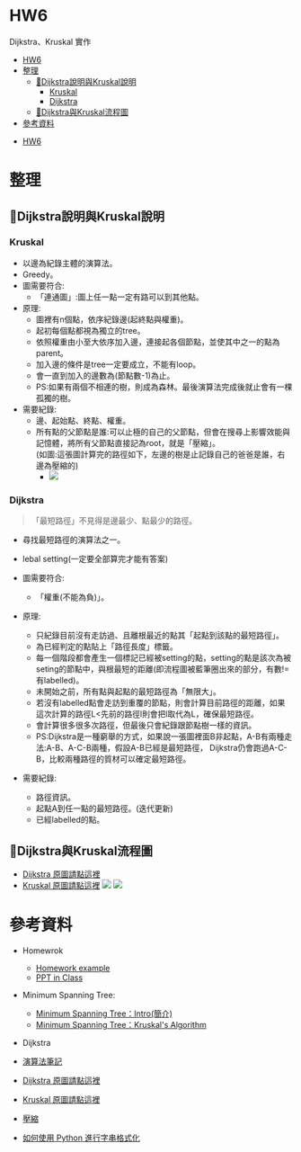 # HW6
Dijkstra、Kruskal 實作
<!-- TOC START min:1 max:3 link:true asterisk:false update:true -->
- [HW6](#hw6)
- [整理](#整理)
    - [🔸Dijkstra說明與Kruskal說明](#dijkstra說明與kruskal說明)
        - [Kruskal](#kruskal)
        - [Dijkstra](#dijkstra)
    - [🔸Dijkstra與Kruskal流程圖](#dijkstra與kruskal流程圖)
- [參考資料](#參考資料)
<!-- TOC END -->

- [HW6](#hw6)
<!-- TOC END -->
# 整理


## 🔸Dijkstra說明與Kruskal說明

###  Kruskal
* 以邊為紀錄主體的演算法。
* Greedy。
* 圖需要符合:
    * 「連通圖」:圖上任一點一定有路可以到其他點。
* 原理:
    * 圖裡有n個點，依序紀錄邊(起終點與權重)。
    * 起初每個點都視為獨立的tree。
    * 依照權重由小至大依序加入邊，連接起各個節點，並使其中之一的點為parent。
    * 加入邊的條件是tree一定要成立，不能有loop。
    * 會一直到加入的邊數為(節點數-1)為止。
    * PS:如果有兩個不相連的樹，則成為森林。最後演算法完成後就止會有一棵孤獨的樹。
* 需要紀錄:
    * 邊、起始點、終點、權重。
    * 所有點的父節點是誰:可以止極的自己的父節點，但會在搜尋上影響效能與記憶體，將所有父節點直接記為root，就是「壓縮」。
    <br>(如圖:這張圖計算完的路徑如下，左邊的樹是止記錄自己的爸爸是誰，右邊為壓縮的)
        * ![](https://i.imgur.com/EYIu6F2.png)

### Dijkstra
> 「最短路徑」不見得是邊最少、點最少的路徑。
* 尋找最短路徑的演算法之一。
* lebal setting(一定要全部算完才能有答案)
* 圖需要符合:
    * 「權重(不能為負)」。
* 原理:
    * 只紀錄目前沒有走訪過、且離根最近的點其「起點到該點的最短路徑」。
    * 為已經判定的點貼上「路徑長度」標籤。
    * 每一個階段都會產生一個標記已經被setting的點，setting的點是該次為被seting的節點中，與根最短的距離(即流程圖被藍筆圈出來的部分，有數!=有labelled)。
    * 未開始之前，所有點與起點的最短路徑為「無限大」。
    * 若沒有labelled點會走訪到重覆的節點，則會計算目前路徑的距離，如果這次計算的路徑L<先前的路徑l則會把l取代為L，確保最短路徑。
    * 會計算很多很多次路徑，但最後只會紀錄跟節點樹一樣的資訊。
    * PS:Dijkstra是一種窮舉的方式，如果說一張圖裡面B非起點，A-B有兩種走法:A-B、A-C-B兩種，假設A-B已經是最短路徑， Dijkstra仍會跑過A-C-B，比較兩種路徑的質材可以確定最短路徑。

* 需要紀錄:
     * 路徑資訊。
     * 起點A到任一點的最短路徑。(迭代更新)
     * 已經labelled的點。

## 🔸Dijkstra與Kruskal流程圖
* [Dijkstra 原圖請點這裡](https://i.imgur.com/ncA3StM.jpg)
* [Kruskal 原圖請點這裡](https://i.imgur.com/Jz6FJnC.jpg)
![](https://i.imgur.com/aD09ltG.png)
![](https://i.imgur.com/Jz6FJnC.jpg)

# 參考資料
* Homewrok
    * [Homework example](https://colab.research.google.com/notebooks/welcome.ipynb#recent=true)
    * [PPT in Class](https://docs.google.com/presentation/d/e/2PACX-1vTgHO5AkHJS6iN6bnnBMMdHv6E4rabnrC0KwyTRfjad8Ab3IQjbnGvZuQOjDC9t7nKqeroiwcuasJrI/pub?start=false&loop=false&delayms=3000&slide=id.g7b9afdb0e7_0_9)
* Minimum Spanning Tree:
    * [Minimum Spanning Tree：Intro(簡介)
](http://alrightchiu.github.io/SecondRound/minimum-spanning-treeintrojian-jie.html)
    * [Minimum Spanning Tree：Kruskal's Algorithm](http://alrightchiu.github.io/SecondRound/minimum-spanning-treekruskals-algorithm.html)
* Dijkstra
* [演算法筆記](http://www.csie.ntnu.edu.tw/~u91029/Path.html)


* [Dijkstra 原圖請點這裡](https://i.imgur.com/ncA3StM.jpg)
* [Kruskal 原圖請點這裡](https://i.imgur.com/Jz6FJnC.jpg)
* [壓縮](https://i.imgur.com/EYIu6F2.png)

* [如何使用 Python 進行字串格式化](https://blog.techbridge.cc/2019/05/03/how-to-use-python-string-format-method/)
